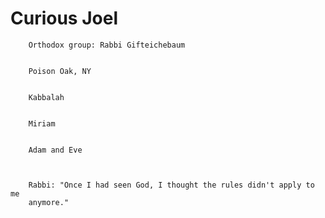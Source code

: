 <html>
    <head>
<!--include head.txt -->
        <title>
            Curious Joel
        </title>
    </head>

<body>
<!--include logo.txt -->
<!--include menu.txt -->

# Curious Joel


        Orthodox group: Rabbi Gifteichebaum
        

        Poison Oak, NY
       

        Kabbalah
      

        Miriam
     

        Adam and Eve
    


        Rabbi: "Once I had seen God, I thought the rules didn't apply to me
        anymore."


</body>
</html>
